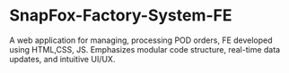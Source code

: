 # SnapFox-Factory-System-FE
A web application for managing, processing POD orders, FE developed using HTML,CSS, JS. Emphasizes modular code structure, real-time data updates, and intuitive UI/UX. 
